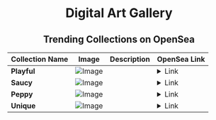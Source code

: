<div align="center">

# Digital Art Gallery

## Trending Collections on OpenSea

| Collection Name                       | Image                                                                                     | Description                       | OpenSea Link                                                                                          |
|---------------------------------------|-------------------------------------------------------------------------------------------|-----------------------------------|--------------------------------------------------------------------------------------------------------|
| **Playful** | ![Image](https://i.seadn.io/s/raw/files/775f85959e1a0c433bb6a393aa9a49ab.jpg?w=500&auto=format?w=200&auto=format) |  | <details><summary>Link</summary>[Playful](https://opensea.io/collection/playful-642)</details> |
| **Saucy** | ![Image](https://i.seadn.io/s/raw/files/082c0e080b6446255c00b2049761d9ec.jpg?w=500&auto=format?w=200&auto=format) |  | <details><summary>Link</summary>[Saucy](https://opensea.io/collection/saucy-678)</details> |
| **Peppy** | ![Image](https://i.seadn.io/s/raw/files/1425eac3a40aa57d8e2a38f22a6ccc89.jpg?w=500&auto=format?w=200&auto=format) |  | <details><summary>Link</summary>[Peppy](https://opensea.io/collection/peppy-2003)</details> |
| **Unique** | ![Image](https://i.seadn.io/s/raw/files/ace50896634d0673ceb87c03e6f3b89d.jpg?w=500&auto=format?w=200&auto=format) |  | <details><summary>Link</summary>[Unique](https://opensea.io/collection/unique-880)</details> |

</div>